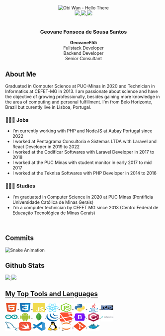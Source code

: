 <div align="center">
    <img src="https://media.giphy.com/media/hUEnpmgX9LyzZfK2xV/giphy.gif" alt="Obi Wan - Hello There" height="150" width="330"/>
</div>
<div align="center">
    <a href = "mailto:geovanefss@gmail.com">
        <img src="https://img.shields.io/badge/-Gmail-%23333?style=for-the-badge&logo=gmail&logoColor=white" target="_blank">
    </a>
    <a href="https://www.linkedin.com/in/geovane-fonseca-51406110b/" target="_blank">
        <img src="https://img.shields.io/badge/-LinkedIn-%230077B5?style=for-the-badge&logo=linkedin&logoColor=white" target="_blank">
    </a>
    <a href="https://instagram.com/geovanefonsecass" target="_blank">
        <img src="https://img.shields.io/badge/-Instagram-%23E4405F?style=for-the-badge&logo=instagram&logoColor=white" target="_blank">
    </a>
</div>

<br />

<p align="center">

  <h3 align="center">Geovane Fonseca de Sousa Santos</h3>

  <p align="center">
    <b>GeovaneF55</b>
    <br />
    Fullstack Developer
    <br />
    Backend Developer
    <br />
    Senior Consultant
    <br />
  </p>
</p>

## About Me

Graduated in Computer Science at PUC-Minas in 2020 and Technician in Informatics at CEFET-MG in
2013. I am passionate about science and have the objective of growing professionally, besides gaining more
knowledge in the area of computing and personal fulfillment. I'm from Belo Horizonte, Brazil but curently
live in Lisboa, Portugal.

<h3>👨🏻‍💻 Jobs</h3>    

<ul>
    <li>I’m currently working with PHP and NodeJS at Aubay Portugal since 2022</li>
    <li>I worked at Pentagrama Consultoria e Sistemas LTDA with Laravel and React Developer in 2019 to 2022</li>
    <li>I worked at the Codificar Softwares with Laravel Developer in 2017 to 2018</li>
    <li>I worked at the PUC Minas with student monitor in early 2017 to mid 2017</li>
    <li>I worked at the Teknisa Softwares with PHP Developer in 2014 to 2016</li>
</ul>

<h3>👨🏻‍🎓 Studies</h3>    
<ul>
    <li>I'm graduated in Computer Science in 2020 at PUC Minas (Pontifícia Universidade Católica de Minas Gerais)</li>
    <li>I'm a computer technician by CEFET MG since 2013 (Centro Federal de Educação Tecnológica de Minas Gerais)</li>
</ul>

<br/>

## Commits
![Snake Animation](https://raw.githubusercontent.com/GeovaneF55/GeovaneF55/2e72427ba6219d585d96f212ed8654b8f3b81389/github-contribution-grid-snake.svg)

## Github Stats

<a href="https://github.com/geovanef55">
<img height="180em" src="https://github-readme-stats.vercel.app/api?username=geovanef55&show_icons=true&hide=contribs&count_private=true&theme=tokyonight"/>
<img height="180em" src="https://github-readme-stats.vercel.app/api/top-langs/?username=geovanef55&layout=compact&langs_count=10&theme=tokyonight&exclude_repo=pucminas,tcc_twitter&hide=jupyter%20notebook"/>

<br/>
    
## My Top Tools and Languages
    
<div style="display: inline_block">
  <img align="center" height="30" width="40" src="https://raw.githubusercontent.com/devicons/devicon/master/icons/html5/html5-original.svg">
  <img align="center" height="30" width="40" src="https://raw.githubusercontent.com/devicons/devicon/master/icons/css3/css3-original.svg">
  <img align="center" height="30" width="40" src="https://raw.githubusercontent.com/devicons/devicon/master/icons/javascript/javascript-plain.svg">
  <img align="center" height="30" width="40" src="https://raw.githubusercontent.com/devicons/devicon/master/icons/react/react-original.svg">
  <img align="center" height="30" width="40" src="https://raw.githubusercontent.com/devicons/devicon/master/icons/nodejs/nodejs-original.svg">
  <img align="center" height="30" width="40" src="https://raw.githubusercontent.com/devicons/devicon/master/icons/python/python-original.svg">
  <img align="center" height="30" width="40" src="https://raw.githubusercontent.com/devicons/devicon/master/icons/java/java-original.svg">
  <img align="center" height="30" width="40" src="https://raw.githubusercontent.com/devicons/devicon/master/icons/php/php-original.svg">
</div>
<div style="display: inline_block">
    <img align="center" height="30" width="40" src="https://raw.githubusercontent.com/devicons/devicon/master/icons/arduino/arduino-original.svg">
    <img align="center" height="30" width="40" src="https://raw.githubusercontent.com/devicons/devicon/master/icons/android/android-original.svg">
    <img align="center" height="30" width="40" src="https://raw.githubusercontent.com/devicons/devicon/master/icons/mongodb/mongodb-original.svg">
    <img align="center" height="30" width="40" src="https://raw.githubusercontent.com/devicons/devicon/master/icons/jquery/jquery-original.svg">
    <img align="center" height="30" width="40" src="https://raw.githubusercontent.com/devicons/devicon/master/icons/laravel/laravel-plain.svg">
    <img align="center" height="30" width="40" src="https://raw.githubusercontent.com/devicons/devicon/master/icons/bootstrap/bootstrap-original.svg">
    <img align="center" height="30" width="40" src="https://raw.githubusercontent.com/devicons/devicon/master/icons/cplusplus/cplusplus-original.svg">
    <img align="center" height="30" width="40" src="https://raw.githubusercontent.com/devicons/devicon/master/icons/tailwindcss/tailwindcss-original-wordmark.svg">
</div>
<div style="display: inline_block">
    <img align="center" height="30" width="40" src="https://raw.githubusercontent.com/devicons/devicon/master/icons/mysql/mysql-original.svg">
    <img align="center" height="30" width="40" src="https://raw.githubusercontent.com/devicons/devicon/master/icons/swift/swift-original.svg">
    <img align="center" height="30" width="40" src="https://raw.githubusercontent.com/devicons/devicon/master/icons/vscode/vscode-original.svg">
    <img align="center" height="30" width="40" src="https://raw.githubusercontent.com/devicons/devicon/master/icons/linux/linux-original.svg">
    <img align="center" height="30" width="40" src="https://raw.githubusercontent.com/devicons/devicon/master/icons/jupyter/jupyter-original.svg">
    <img align="center" height="30" width="40" src="https://raw.githubusercontent.com/devicons/devicon/master/icons/git/git-original.svg">
    <img align="center" height="30" width="40" src="https://raw.githubusercontent.com/devicons/devicon/master/icons/docker/docker-original.svg">
    </div>
<br>
